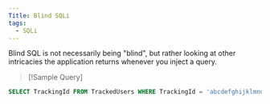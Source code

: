 ```yaml
---
Title: Blind SQLi
tags:
  - SQLi
---
```

Blind SQL is not necessarily being "blind", but rather looking at other intricacies the application returns whenever you inject a query. 

> [!Sample Query]
```sql
SELECT TrackingId FROM TrackedUsers WHERE TrackingId = 'abcdefghijklmnopqrstuvwxyz'
```


